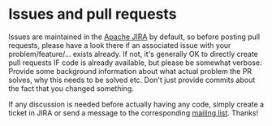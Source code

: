 # Issues and pull requests

Issues are maintained in the [Apache JIRA](https://issues.apache.org/jira/projects/LOGCXX/issues) by
default, so before posting pull requests, please have a look there if an associated issue with your
problem/feature/... exists already. If not, it's generally OK to directly create pull requests IF 
code is already available, but please be somewhat verbose: Provide some background information about
what actual problem the PR solves, why this needs to be solved etc. Don't just provide commits about
the fact that you changed something.

If any discussion is needed before actually having any code, simply create a ticket in JIRA or send
a message to the corresponding [mailing list](https://logging.apache.org/log4cxx/latest_stable/mail-lists.html).
Thanks!
